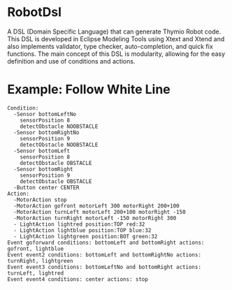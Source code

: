 # RobotDsl #
A DSL (Domain Specific Language) that can generate Thymio Robot code. This DSL is developed in Eclipse Modeling Tools using Xtext and Xtend and also implements validator, type checker, auto-completion, and quick fix functions. The main concept of this DSL is modularity, allowing for the easy definition and use of conditions and actions.
# Example: Follow White Line
```
Condition:
  -Sensor bottomLeftNo
    sensorPosition 8
    detectObstacle NOOBSTACLE
  -Sensor bottomRightNo
    sensorPosition 9
    detectObstacle NOOBSTACLE
  -Sensor bottomLeft
    sensorPosition 8
    detectObstacle OBSTACLE
  -Sensor bottomRight
    sensorPosition 9
    detectObstacle OBSTACLE
  -Button center CENTER
Action:
  -MotorAction stop
  -MotorAction gofront motorLeft 300 motorRight 200+100
  -MotorAction turnLeft motorLeft 200+100 motorRight -150
  -MotorAction turnRight motorLeft -150 motorRight 300
  - LightAction lightred position:TOP red:32
  - LightAction lightblue position:TOP blue:32
  - LightAction lightgreen position:BOT green:32
Event goforward conditions: bottomLeft and bottomRight actions: gofront, lightblue
Event event2 conditions: bottomLeft and bottomRightNo actions: turnRight, lightgreen
Event event3 conditions: bottomLeftNo and bottomRight actions: turnLeft, lightred
Event event4 conditions: center actions: stop

```
